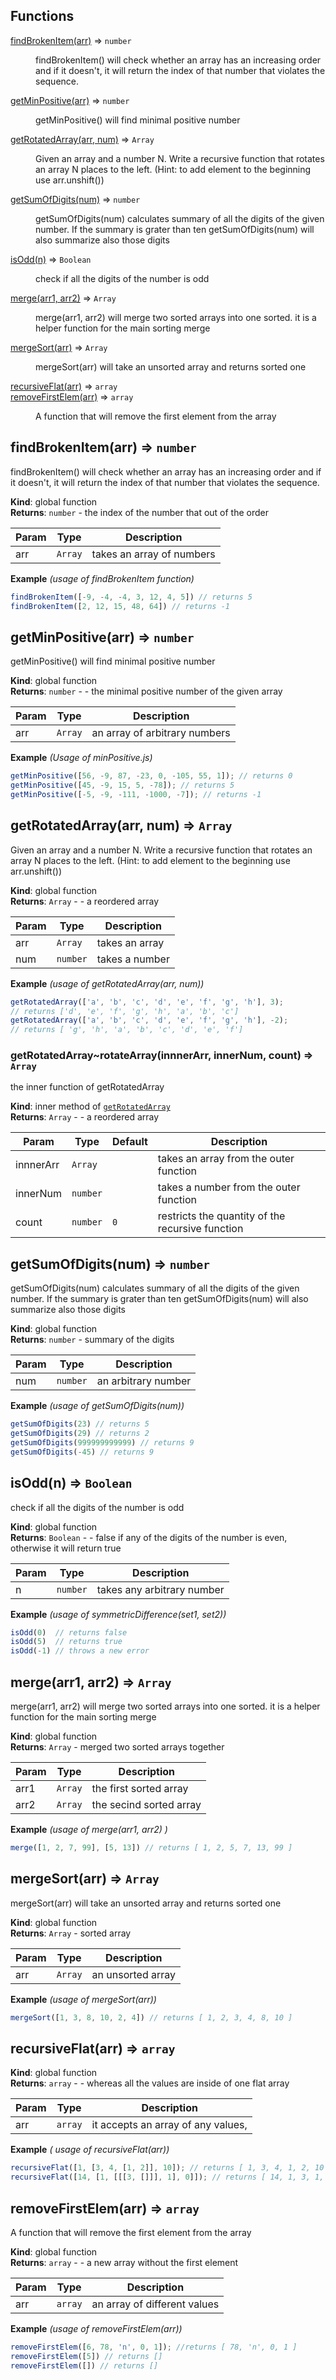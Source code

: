 ## Functions

<dl>
<dt><a href="#findBrokenItem">findBrokenItem(arr)</a> ⇒ <code>number</code></dt>
<dd><p>findBrokenItem() will check whether an array has an increasing order and if it doesn&#39;t, it will return the index of that number that violates the sequence.</p>
</dd>
<dt><a href="#getMinPositive">getMinPositive(arr)</a> ⇒ <code>number</code></dt>
<dd><p>getMinPositive() will find minimal positive number</p>
</dd>
<dt><a href="#getRotatedArray">getRotatedArray(arr, num)</a> ⇒ <code>Array</code></dt>
<dd><p>Given an array and a number N.
Write a recursive function that rotates an array N places to the left.
(Hint: to add element to the beginning use arr.unshift())</p>
</dd>
<dt><a href="#getSumOfDigits">getSumOfDigits(num)</a> ⇒ <code>number</code></dt>
<dd><p>getSumOfDigits(num) calculates summary of all the digits of the given number. If the summary is grater than ten getSumOfDigits(num) will also summarize also those digits</p>
</dd>
<dt><a href="#isOdd">isOdd(n)</a> ⇒ <code>Boolean</code></dt>
<dd><p>check if all the digits of the number is odd</p>
</dd>
<dt><a href="#merge">merge(arr1, arr2)</a> ⇒ <code>Array</code></dt>
<dd><p>merge(arr1, arr2) will merge two sorted arrays into one sorted. it is a helper function for the main sorting merge</p>
</dd>
<dt><a href="#mergeSort">mergeSort(arr)</a> ⇒ <code>Array</code></dt>
<dd><p>mergeSort(arr) will take an unsorted array and returns sorted one</p>
</dd>
<dt><a href="#recursiveFlat">recursiveFlat(arr)</a> ⇒ <code>array</code></dt>
<dd></dd>
<dt><a href="#removeFirstElem">removeFirstElem(arr)</a> ⇒ <code>array</code></dt>
<dd><p>A function that will remove the first element from the array</p>
</dd>
</dl>

<a name="findBrokenItem"></a>

## findBrokenItem(arr) ⇒ <code>number</code>
findBrokenItem() will check whether an array has an increasing order and if it doesn't, it will return the index of that number that violates the sequence.

**Kind**: global function  
**Returns**: <code>number</code> - the index of the number that out of the order  

| Param | Type | Description |
| --- | --- | --- |
| arr | <code>Array</code> | takes an array of numbers |

**Example** *(usage of findBrokenItem function)*  
```js
findBrokenItem([-9, -4, -4, 3, 12, 4, 5]) // returns 5
findBrokenItem([2, 12, 15, 48, 64]) // returns -1
```
<a name="getMinPositive"></a>

## getMinPositive(arr) ⇒ <code>number</code>
getMinPositive() will find minimal positive number

**Kind**: global function  
**Returns**: <code>number</code> - - the minimal positive number of the given array  

| Param | Type | Description |
| --- | --- | --- |
| arr | <code>Array</code> | an array of arbitrary numbers |

**Example** *(Usage of minPositive.js)*  
```js
getMinPositive([56, -9, 87, -23, 0, -105, 55, 1]); // returns 0
getMinPositive([45, -9, 15, 5, -78]); // returns 5
getMinPositive([-5, -9, -111, -1000, -7]); // returns -1
```
<a name="getRotatedArray"></a>

## getRotatedArray(arr, num) ⇒ <code>Array</code>
Given an array and a number N.Write a recursive function that rotates an array N places to the left.(Hint: to add element to the beginning use arr.unshift())

**Kind**: global function  
**Returns**: <code>Array</code> - - a reordered array  

| Param | Type | Description |
| --- | --- | --- |
| arr | <code>Array</code> | takes an array |
| num | <code>number</code> | takes a number |

**Example** *(usage of getRotatedArray(arr, num))*  
```js
getRotatedArray(['a', 'b', 'c', 'd', 'e', 'f', 'g', 'h'], 3);
// returns ['d', 'e', 'f', 'g', 'h', 'a', 'b', 'c']
getRotatedArray(['a', 'b', 'c', 'd', 'e', 'f', 'g', 'h'], -2);
// returns [ 'g', 'h', 'a', 'b', 'c', 'd', 'e', 'f']
```
<a name="getRotatedArray..rotateArray"></a>

### getRotatedArray~rotateArray(innnerArr, innerNum, count) ⇒ <code>Array</code>
the inner function of getRotatedArray

**Kind**: inner method of [<code>getRotatedArray</code>](#getRotatedArray)  
**Returns**: <code>Array</code> - - a reordered array  

| Param | Type | Default | Description |
| --- | --- | --- | --- |
| innnerArr | <code>Array</code> |  | takes an array from the outer function |
| innerNum | <code>number</code> |  | takes a number from the outer function |
| count | <code>number</code> | <code>0</code> | restricts the quantity of the recursive function |

<a name="getSumOfDigits"></a>

## getSumOfDigits(num) ⇒ <code>number</code>
getSumOfDigits(num) calculates summary of all the digits of the given number. If the summary is grater than ten getSumOfDigits(num) will also summarize also those digits

**Kind**: global function  
**Returns**: <code>number</code> - summary of the digits  

| Param | Type | Description |
| --- | --- | --- |
| num | <code>number</code> | an arbitrary number |

**Example** *(usage of getSumOfDigits(num))*  
```js
getSumOfDigits(23) // returns 5
getSumOfDigits(29) // returns 2
getSumOfDigits(999999999999) // returns 9
getSumOfDigits(-45) // returns 9
```
<a name="isOdd"></a>

## isOdd(n) ⇒ <code>Boolean</code>
check if all the digits of the number is odd

**Kind**: global function  
**Returns**: <code>Boolean</code> - - false if any of the digits of the number is even, otherwise it will return true  

| Param | Type | Description |
| --- | --- | --- |
| n | <code>number</code> | takes any arbitrary number |

**Example** *(usage of symmetricDifference(set1, set2))*  
```js
isOdd(0)  // returns false
isOdd(5)  // returns true
isOdd(-1) // throws a new error
```
<a name="merge"></a>

## merge(arr1, arr2) ⇒ <code>Array</code>
merge(arr1, arr2) will merge two sorted arrays into one sorted. it is a helper function for the main sorting merge

**Kind**: global function  
**Returns**: <code>Array</code> - merged two sorted arrays together  

| Param | Type | Description |
| --- | --- | --- |
| arr1 | <code>Array</code> | the first sorted array |
| arr2 | <code>Array</code> | the secind sorted array |

**Example** *(usage of merge(arr1, arr2) )*  
```js
merge([1, 2, 7, 99], [5, 13]) // returns [ 1, 2, 5, 7, 13, 99 ]
```
<a name="mergeSort"></a>

## mergeSort(arr) ⇒ <code>Array</code>
mergeSort(arr) will take an unsorted array and returns sorted one

**Kind**: global function  
**Returns**: <code>Array</code> - sorted array  

| Param | Type | Description |
| --- | --- | --- |
| arr | <code>Array</code> | an unsorted array |

**Example** *(usage of mergeSort(arr))*  
```js
mergeSort([1, 3, 8, 10, 2, 4]) // returns [ 1, 2, 3, 4, 8, 10 ]
```
<a name="recursiveFlat"></a>

## recursiveFlat(arr) ⇒ <code>array</code>
**Kind**: global function  
**Returns**: <code>array</code> - - whereas all the values are inside of one flat array  

| Param | Type | Description |
| --- | --- | --- |
| arr | <code>array</code> | it accepts an array of any values, |

**Example** *( usage of recursiveFlat(arr))*  
```js
recursiveFlat([1, [3, 4, [1, 2]], 10]); // returns [ 1, 3, 4, 1, 2, 10 ]
recursiveFlat([14, [1, [[[3, []]], 1], 0]]); // returns [ 14, 1, 3, 1, 0 ]
```
<a name="removeFirstElem"></a>

## removeFirstElem(arr) ⇒ <code>array</code>
A function that will remove the first element from the array

**Kind**: global function  
**Returns**: <code>array</code> - - a new array without the first element  

| Param | Type | Description |
| --- | --- | --- |
| arr | <code>array</code> | an array of different values |

**Example** *(usage of removeFirstElem(arr))*  
```js
removeFirstElem([6, 78, 'n', 0, 1]); //returns [ 78, 'n', 0, 1 ]
removeFirstElem([5]) // returns []
removeFirstElem([]) // returns []
```
